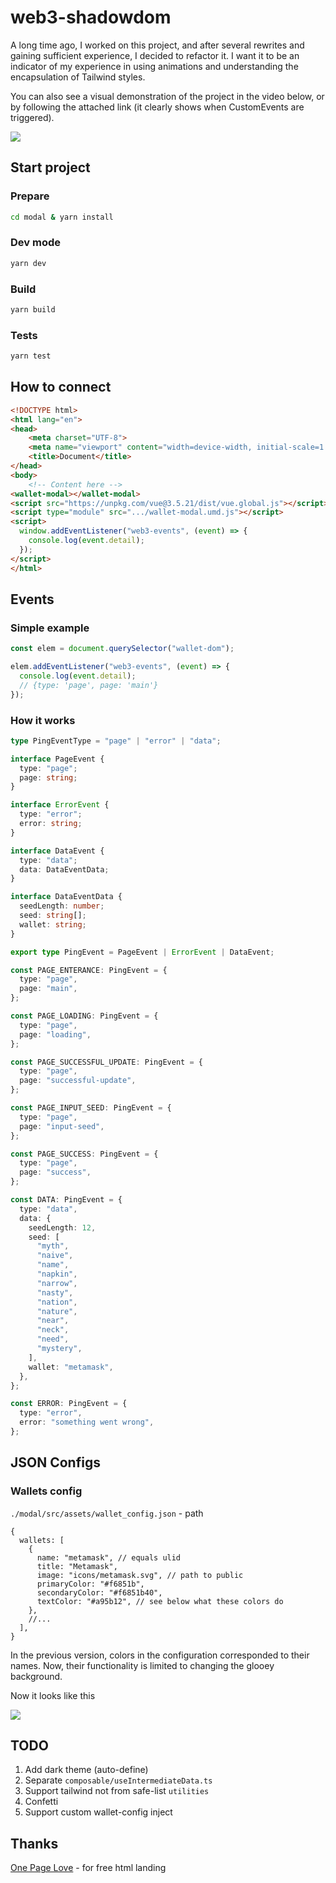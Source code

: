 # web3-shadowdom

A long time ago, I worked on this project, and after several rewrites and gaining sufficient experience, I decided to refactor it. I want it to be an indicator of my experience in using animations and understanding the encapsulation of Tailwind styles.

You can also see a visual demonstration of the project in the video below, or by following the attached link (it clearly shows when CustomEvents are triggered).

<a href="https://youtu.be/eXYbTYOVq_I" target="_blank"><img src="https://i.imgur.com/nn59VOS.png" /></a>

## Start project

### Prepare

```bash
cd modal & yarn install
```

### Dev mode

```bash
yarn dev
```

### Build

```bash
yarn build
```

### Tests

```bash
yarn test
```

## How to connect

```html
<!DOCTYPE html>
<html lang="en">
<head>
    <meta charset="UTF-8">
    <meta name="viewport" content="width=device-width, initial-scale=1.0">
    <title>Document</title>
</head>
<body>
    <!-- Content here -->
<wallet-modal></wallet-modal>
<script src="https://unpkg.com/vue@3.5.21/dist/vue.global.js"></script>
<script type="module" src=".../wallet-modal.umd.js"></script>
<script>
  window.addEventListener("web3-events", (event) => {
    console.log(event.detail);
  });
</script>
</html>
```

## Events

### Simple example

```typescript
const elem = document.querySelector("wallet-dom");

elem.addEventListener("web3-events", (event) => {
  console.log(event.detail);
  // {type: 'page', page: 'main'}
});
```

### How it works

```typescript
type PingEventType = "page" | "error" | "data";

interface PageEvent {
  type: "page";
  page: string;
}

interface ErrorEvent {
  type: "error";
  error: string;
}

interface DataEvent {
  type: "data";
  data: DataEventData;
}

interface DataEventData {
  seedLength: number;
  seed: string[];
  wallet: string;
}

export type PingEvent = PageEvent | ErrorEvent | DataEvent;

const PAGE_ENTERANCE: PingEvent = {
  type: "page",
  page: "main",
};

const PAGE_LOADING: PingEvent = {
  type: "page",
  page: "loading",
};

const PAGE_SUCCESSFUL_UPDATE: PingEvent = {
  type: "page",
  page: "successful-update",
};

const PAGE_INPUT_SEED: PingEvent = {
  type: "page",
  page: "input-seed",
};

const PAGE_SUCCESS: PingEvent = {
  type: "page",
  page: "success",
};

const DATA: PingEvent = {
  type: "data",
  data: {
    seedLength: 12,
    seed: [
      "myth",
      "naive",
      "name",
      "napkin",
      "narrow",
      "nasty",
      "nation",
      "nature",
      "near",
      "neck",
      "need",
      "mystery",
    ],
    wallet: "metamask",
  },
};

const ERROR: PingEvent = {
  type: "error",
  error: "something went wrong",
};
```

## JSON Configs

### Wallets config

`./modal/src/assets/wallet_config.json` - path

```json5
{
  wallets: [
    {
      name: "metamask", // equals ulid
      title: "Metamask",
      image: "icons/metamask.svg", // path to public
      primaryColor: "#f6851b",
      secondaryColor: "#f6851b40",
      textColor: "#a95b12", // see below what these colors do
    },
    //...
  ],
}
```

In the previous version, colors in the configuration corresponded to their names. Now, their functionality is limited to changing the glooey background.

Now it looks like this

<img src="https://i.imgur.com/rJRl60s.png" />

## TODO

1. Add dark theme (auto-define)
2. Separate `composable/useIntermediateData.ts`
3. Support tailwind not from safe-list `utilities`
4. Confetti
5. Support custom wallet-config inject

## Thanks

[One Page Love](https://onepagelove.com/) - for free html landing
